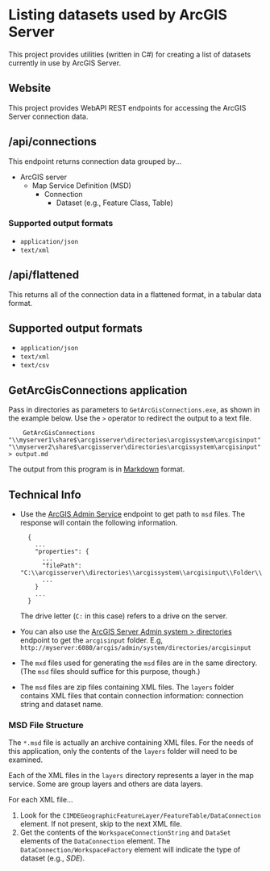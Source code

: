 Listing datasets used by ArcGIS Server
======================================

This project provides utilities (written in C#) for creating a list of datasets currently in use by ArcGIS Server.

Website
-------

This project provides WebAPI REST endpoints for accessing the ArcGIS Server connection data.

## /api/connections ##

This endpoint returns connection data grouped by...

* ArcGIS server
    * Map Service Definition (MSD)
        * Connection
            * Dataset (e.g., Feature Class, Table)

### Supported output formats ###

* `application/json`
* `text/xml`

## /api/flattened ##

This returns all of the connection data in a flattened format, in a tabular data format.

## Supported output formats ##

* `application/json`
* `text/xml`
* `text/csv`

GetArcGisConnections application
--------------------------------

Pass in directories as parameters to `GetArcGisConnections.exe`, as shown in the example below. Use the `>` operator to redirect the output to a text file.

        GetArcGisConnections "\\myserver1\share$\arcgisserver\directories\arcgissystem\arcgisinput" "\\myserver2\share$\arcgisserver\directories\arcgissystem\arcgisinput" > output.md

The output from this program is in [Markdown] format.


Technical Info
--------------

* Use the [ArcGIS Admin Service] endpoint to get path to `msd` files. The response will contain the following information.

        {
          ...
          "properties": {
            ...
            "filePath": "C:\\arcgisserver\\directories\\arcgissystem\\arcgisinput\\Folder\\ServiceName.MapServer\\extracted\\v101\\ServiceName.msd",
            ...
          }
          ...
        }
    
    The drive letter (`C:` in this case) refers to a drive on the server.

* You can also use the [ArcGIS Server Admin system > directories] endpoint to get the `arcgisinput` folder. E.g, `http://myserver:6080/arcgis/admin/system/directories/arcgisinput`
 
* The `mxd` files used for generating the `msd` files are in the same directory. (The `msd` files should suffice for this purpose, though.)

* The `msd` files are zip files containing XML files. The `layers` folder contains XML files that contain connection information: connection string and dataset name.

### MSD File Structure ###

The `*.msd` file is actually an archive containing XML files. For the needs of this application, only the contents of the `layers` folder will need to be examined.

Each of the XML files in the `layers` directory represents a layer in the map service. Some are group layers and others are data layers. 

For each XML file...

1. Look for the `CIMDEGeographicFeatureLayer/FeatureTable/DataConnection` element. If not present, skip to the next XML file. 
2. Get the contents of the `WorkspaceConnectionString` and `DataSet` elements of the `DataConnection` element. The `DataConnection/WorkspaceFactory` element will indicate the type of dataset (e.g., *SDE*). 


[ArcGIS Admin Service]:http://resources.arcgis.com/en/help/arcgis-rest-api/index.html#/Service/02r300000200000000/
[ArcGIS Server Admin system > directories]:http://resources.arcgis.com/en/help/arcgis-rest-api/index.html#/Server_Directory/02r3000001q2000000/
[Markdown]:http://commonmark.org/
